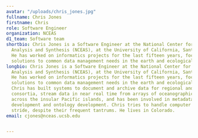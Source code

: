 ```yaml
---
avatar: "/uploads/chris_jones.jpg"
fullname: Chris Jones
firstname: Chris
role: Software Engineer
organization: NCEAS
d1_team: Software team
shortbio: Chris Jones is a Software Engineer at the National Center for Ecological
  Analysis and Synthesis (NCEAS), at the University of California, Santa Barbara.
  He has worked on informatics projects for the last fifteen years, focusing on generic
  solutions to common data management needs in the earth and ecological sciences.
longbio: Chris Jones is a Software Engineer at the National Center for Ecological
  Analysis and Synthesis (NCEAS), at the University of California, Santa Barbara.
  He has worked on informatics projects for the last fifteen years, focusing on generic
  solutions to common data management needs in the earth and ecological sciences.
  Chris has built systems to document and archive data for regional and international
  consortia, stream data in near real time from arrays of oceanographic sensors deployed
  across the insular Pacific islands, and has been involved in metadata standards
  development and ontology development. Chris tries to handle computer systems in
  stride, despite their frequent tantrums. He lives in Colorado.
email: cjones@nceas.ucsb.edu


---
```

